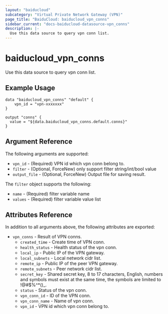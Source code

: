 ```yaml
---
layout: "baiducloud"
subcategory: "Virtual Private Network Gateway (VPN)"
page_title: "BaiduCloud: baiducloud_vpn_conns"
sidebar_current: "docs-baiducloud-datasource-vpn_conns"
description: |-
  Use this data source to query vpn conn list.
---
```


# baiducloud_vpn_conns

Use this data source to query vpn conn list.

## Example Usage

```hcl
data "baiducloud_vpn_conns" "default" {
    vpn_id = "vpn-xxxxxxx"
}

output "conns" {
  value = "${data.baiducloud_vpn_conns.default.conns}"
}
```

## Argument Reference

The following arguments are supported:

* `vpn_id` - (Required) VPN id which vpn conn belong to.
* `filter` - (Optional, ForceNew) only support filter string/int/bool value
* `output_file` - (Optional, ForceNew) Output file for saving result.

The `filter` object supports the following:

* `name` - (Required) filter variable name
* `values` - (Required) filter variable value list

## Attributes Reference

In addition to all arguments above, the following attributes are exported:

* `vpn_conns` - Result of VPN conns.
  * `created_time` - Create time of VPN conn.
  * `health_status` - Health status of the vpn conn.
  * `local_ip` - Public IP of the VPN gateway.
  * `local_subnets` - Local network cidr list.
  * `remote_ip` - Public IP of the peer VPN gateway.
  * `remote_subnets` - Peer network cidr list.
  * `secret_key` - Shared secret key, 8 to 17 characters, English, numbers and symbols must exist at the same time, the symbols are limited to !@#$%^*()_.
  * `status` - Status of the vpn conn.
  * `vpn_conn_id` - ID of the VPN conn.
  * `vpn_conn_name` - Name of vpn conn.
  * `vpn_id` - VPN id which vpn conn belong to.


